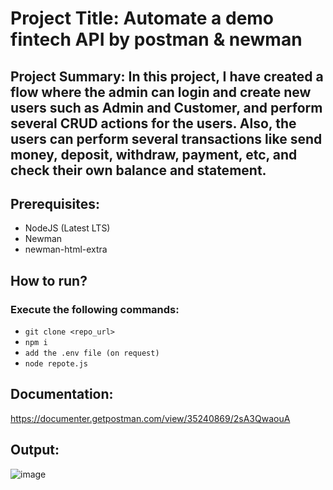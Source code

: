 # Project Title: Automate a demo fintech API by postman & newman
## Project Summary: In this project, I have created a flow where the admin can login and create new users such as Admin and Customer, and perform several CRUD actions for the users. Also, the users can perform several transactions like send money, deposit, withdraw, payment, etc, and check their own balance and statement.

## Prerequisites:
- NodeJS (Latest LTS)
- Newman
- newman-html-extra

## How to run?
### Execute the following commands:
- ``` git clone <repo_url> ```
- ``` npm i ```
- ``` add the .env file (on request) ```
- ``` node repote.js ```

## Documentation:
https://documenter.getpostman.com/view/35240869/2sA3QwaouA

## Output:
![image](https://github.com/NaibDihan/dmoney-web-Integration-Test/assets/80912556/9d5971cc-635a-4988-93c8-2960a4799fb1)



